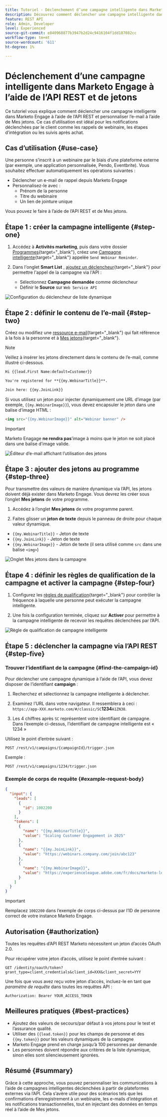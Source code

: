 ```yaml
---
title: Tutoriel - Déclenchement d’une campagne intelligente dans Marketo Engage à l’aide de l’API REST et de jetons
description: Découvrez comment déclencher une campagne intelligente dans Marketo Engage à l’aide de l’API REST et personnaliser l’e-mail à l’aide de Mes jetons.
feature: REST API
role: Admin, Developer
level: Experienced
source-git-commit: e840968877b3947b2d24c9416104f1dd187082cc
workflow-type: tm+mt
source-wordcount: '611'
ht-degree: 1%

---
```


# Déclenchement d’une campagne intelligente dans Marketo Engage à l’aide de l’API REST et de jetons

Ce tutoriel vous explique comment déclencher une campagne intelligente dans Marketo Engage à l’aide de l’API REST et personnaliser l’e-mail à l’aide de Mes jetons. Ce cas d’utilisation est idéal pour les notifications déclenchées par le client comme les rappels de webinaire, les étapes d’intégration ou les suivis après achat.

## Cas d’utilisation {#use-case}

Une personne s’inscrit à un webinaire par le biais d’une plateforme externe (par exemple, une application personnalisée, Pendo, Eventbrite). Vous souhaitez effectuer automatiquement les opérations suivantes :

* Déclencher un e-mail de rappel depuis Marketo Engage
* Personnalisez-le avec :
   * Prénom de la personne
   * Titre du webinaire
   * Un lien de jointure unique

Vous pouvez le faire à l’aide de l’API REST et de Mes jetons.

## Étape 1 : créer la campagne intelligente {#step-one}

1. Accédez à **Activités marketing**, puis dans votre dossier [Programmes](https://experienceleague.adobe.com/fr/docs/marketo/using/product-docs/core-marketo-concepts/programs/creating-programs/understanding-programs){target="_blank"}, créez une [Campagne intelligente](https://experienceleague.adobe.com/fr/docs/marketo/using/product-docs/core-marketo-concepts/smart-campaigns/understanding-smart-campaigns){target="_blank"} appelée `Send Webinar Reminder`.

1. Dans l&#39;onglet **Smart List** , [ajoutez un déclencheur](https://experienceleague.adobe.com/fr/docs/marketo/using/product-docs/core-marketo-concepts/smart-campaigns/creating-a-smart-campaign/define-smart-list-for-smart-campaign-trigger){target="_blank"} pour permettre l&#39;appel de la campagne via l&#39;API :

   * Sélectionnez **Campagne demandée** comme déclencheur
   * Définir le **Source** sur `Web Service API`

![Configuration du déclencheur de liste dynamique](assets/trigger-smart-campaign-rest-api-1.png)

## Étape 2 : définir le contenu de l’e-mail {#step-two}

Créez ou modifiez une [ressource e-mail](https://experienceleague.adobe.com/fr/docs/marketo-developer/marketo/rest/assets/emails){target="_blank"} qui fait référence à la fois à la personne et à [Mes jetons](https://experienceleague.adobe.com/fr/docs/marketo/using/product-docs/core-marketo-concepts/programs/tokens/managing-my-tokens){target="_blank"}.

>[!NOTE]
>
>Veillez à insérer les jetons directement dans le contenu de l’e-mail, comme illustré ci-dessous.

```html
Hi {{lead.First Name:default=Customer}}

You're registered for **{{my.WebinarTitle}}**.

Join here: {{my.JoinLink}}
```

Si vous utilisez un jeton pour injecter dynamiquement une URL d’image (par exemple, `{{my.WebinarImage}}`), vous devez encapsuler le jeton dans une balise d’image HTML :

```html
<img src="{{my.WebinarImage}}" alt="Webinar banner" />
```

>[!IMPORTANT]
>
>Marketo Enagage **ne rendra pas**’image à moins que le jeton ne soit placé dans une balise d’image valide.

![Éditeur d’e-mail affichant l’utilisation des jetons](assets/trigger-smart-campaign-rest-api-2.png)

## Étape 3 : ajouter des jetons au programme {#step-three}

Pour transmettre des valeurs de manière dynamique via l’API, les jetons doivent déjà exister dans Marketo Engage. Vous devrez les créer sous l’onglet **Mes jetons** de votre programme.

1. Accédez à l’onglet **Mes jetons** de votre programme parent.

2. Faites glisser un **jeton de texte** depuis le panneau de droite pour chaque valeur dynamique.

* `{{my.WebinarTitle}}` - Jeton de texte
* `{{my.JoinLink}}` - Jeton de texte
* `{{my.WebinarImage}}` - Jeton de texte (il sera utilisé comme `src` dans une balise `<img>`)

![Onglet Mes jetons dans la campagne](assets/trigger-smart-campaign-rest-api-3.png)

## Étape 4 : définir les règles de qualification de la campagne et activer la campagne {#step-four}

1. Configurez les [règles de qualification](https://experienceleague.adobe.com/fr/docs/marketo/using/product-docs/core-marketo-concepts/smart-campaigns/using-smart-campaigns/edit-qualification-rules-in-a-smart-campaign){target="_blank"} pour contrôler la fréquence à laquelle une personne peut exécuter la campagne intelligente.

1. Une fois la configuration terminée, cliquez sur **Activer** pour permettre à la campagne intelligente de recevoir les requêtes déclenchées par l’API.

![Règle de qualification de campagne intelligente](assets/trigger-smart-campaign-rest-api-4.png)

## Étape 5 : déclencher la campagne via l’API REST {#step-five}

### Trouver l’identifiant de la campagne {#find-the-campaign-id}

Pour déclencher une campagne dynamique à l’aide de l’API, vous devez disposer de l’identifiant **campaign** :

1. Recherchez et sélectionnez la campagne intelligente à déclencher.

1. Examinez l’URL dans votre navigateur. Il ressemblera à ceci : `https://app-XXX.marketo.com/#/classic/SC`**1234**`A1ZN38`.

1. Les 4 chiffres après `SC` représentent votre identifiant de campagne. Dans l’exemple ci-dessus, l’identifiant de campagne intelligente est « 1234 »

Utilisez le point d’entrée suivant :

```
POST /rest/v1/campaigns/{campaignId}/trigger.json
```

Exemple :

```
POST /rest/v1/campaigns/1234/trigger.json
```

### Exemple de corps de requête {#example-request-body}

```json
{
  "input": {
    "leads": [
      {
        "id": 1002200
      }
    ],
    "tokens": [
      {
        "name": "{{my.WebinarTitle}}",
        "value": "Scaling Customer Engagement in 2025"
      },
      {
        "name": "{{my.JoinLink}}",
        "value": "https://webinars.company.com/join/abc123"
      },
      {
        "name": "{{my.WebinarImage}}",
        "value": "https://experienceleague.adobe.com/fr/docs/marketo-learn/tutorials/events/media_1c6f338a518ada11550084c8ab3a6bbf554ff6eac.jpeg"
      }
    ]
  }
}
```

>[!IMPORTANT]
>
>Remplacez `1002200` dans l’exemple de corps ci-dessus par l’ID de personne correct de votre instance Marketo Engage.

## Autorisation {#authorization}

Toutes les requêtes d’API REST Marketo nécessitent un jeton d’accès OAuth 2.0.

Pour récupérer votre jeton d’accès, utilisez le point d’entrée suivant :

```
GET /identity/oauth/token?grant_type=client_credentials&client_id=XXX&client_secret=YYY
```

Une fois que vous avez reçu votre jeton d’accès, incluez-le en tant que _paramètre de requête_ dans toutes les requêtes API :

```
Authorization: Bearer YOUR_ACCESS_TOKEN
```

## Meilleures pratiques {#best-practices}

* Ajoutez des valeurs de secours/par défaut à vos jetons pour le test et l’assurance qualité.
* Utiliser des `{{lead.token}}` pour les champs de personne et des `{{my.token}}` pour les valeurs dynamiques de la campagne
* Marketo Engage prend en charge jusqu’à 100 personnes par demande
* Les personnes doivent répondre aux critères de la liste dynamique, sinon elles sont silencieusement ignorées.

## Résumé {#summary}

Grâce à cette approche, vous pouvez personnaliser les communications à l’aide de campagnes intelligentes déclenchées à partir de plateformes externes via l’API. Cela s’avère utile pour des scénarios tels que les confirmations d’enregistrement à un webinaire, les e-mails d’intégration et les notifications transactionnelles, tout en injectant des données en temps réel à l’aide de Mes jetons.
